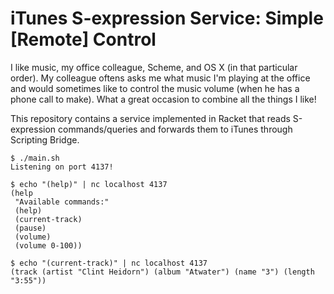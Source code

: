 # iTunes S-expression Service: Simple [Remote] Control

I like music, my office colleague, Scheme, and OS X (in that particular order).
My colleague oftens asks me what music I'm playing at the office and would
sometimes like to control the music volume (when he has a phone call to make).
What a great occasion to combine all the things I like!

This repository contains a service implemented in Racket that reads S-expression
commands/queries and forwards them to iTunes through Scripting Bridge.

```
$ ./main.sh
Listening on port 4137!
```

```
$ echo "(help)" | nc localhost 4137
(help
 "Available commands:"
 (help)
 (current-track)
 (pause)
 (volume)
 (volume 0-100))
```

```
$ echo "(current-track)" | nc localhost 4137
(track (artist "Clint Heidorn") (album "Atwater") (name "3") (length "3:55"))
```
